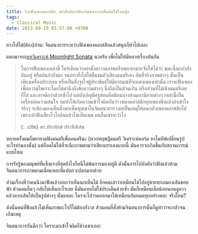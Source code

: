 ```yaml
---
title: ริจะฟังเพลงคลาสสิก อย่ายึดติดว่าต้องจินตนาการเห็นต้นไม้ใบหญ้า
tags:
  - Classical Music
date: 2013-09-19 03:57:00 +0700
---
```


ยาวไปไม่(ต้อง)อ่าน: จินตนาการระหว่างฟังเพลงคลาสสิกแล้วสนุกก็ทำไปเถอะ

แตกมาจาก[บทวิเคราะห์ Moonlight Sonata][moonlight sonata analyse] นะครับ เพื่อไม่ให้มีหลายเรื่องปนกัน

> ในการฟังเพลงเหล่านี้ ใคร่เตือนว่าอย่าตั้งตาวาดภาพหรือพยายามจะจับให้ได้ว่า ขณะนี้นกกำลังบินอยู่ หรือฝนกำลังตก จนกระทั่งไม่ได้ชื่นชมตัวเสียงดนตรีเอง อันที่จริงภาพต่างๆ นั้นเป็นเพียงเครื่องประกอบ หรือเป็นสิ่งจูงใจผู้ประพันธ์ให้มีอารมณ์ที่จะแต่งเพลงเท่านั้น เราจะฟังเพลงเพื่อความไพเราะโดยไม่คำนึงถึงข้อความต่างๆ ซึ่งถือเป็นส่วนเกิน หรือส่วนที่ไม่เชิงดนตรีเลยก็ได้ และอาจดีกว่าด้วยซ้ำไป แต่บังเอิญมีครูสอนคีตนิยมบางท่านเอานิยายต่างๆ เหล่านี้เป็นเครื่องล่อความสนใจ จนทำให้เกิดความเข้าใจผิดกันว่า เพลงคลาสสิกทุกเพลงฟังแล้วถ้าเข้าใจจริงๆ จะต้องมองเห็นน้ำตกเห็นหุบเขาในจินตนาการ เลยเป็นเหตุให้คนกลัวเพลงคลาสสิกไป เพราะถ้าฟังเสียงไวโอลินแล้วไม่เห็นเมฆ คนอื่นเขาจะว่าโง่
>
> {: .cite}
> ดร.ประทักษ์ ประทีปเสน

หลายครั้งผมก็พยายามฟังดนตรีเพื่อดนตรีนะ (พวกทฤษฎีดนตรี วิเคราะห์คอร์ด หาโมทีฟเปลี่ยนรูป อะไรทำนองนั้น) แต่ก็อดไม่ได้ที่จะนึกภาพตามว่าเสียงบรรเลงแบบนี้ มันควรจะเกิดขึ้นกับสถานการณ์แบบไหน

การรับรู้ของมนุษย์ที่แข็งแรงที่สุดยังไงก็หนีไม่พ้นการมองอยู่ดี ดังนั้นการไปบังคับว่าฟังแล้วห้ามจินตนาการภาพตามเนี่ยแหละที่แปลก แปลกมากด้วย

ส่วนเรื่องที่ว่าคนนึงมาฟังแล้วบอกว่าเห็นนกเห็นไม้ อีกคนเล่าว่าเหมือนได้ไปอยู่ชายทะเลมองเส้นขอบฟ้า ส่วนคนอื่นๆ กลับไม่เห็นอะไรเลย นี่มันแทบไม่ใช่ประเด็นด้วยซ้ำ มันก็เหมือนเด็กน้อยนอนดูดาวแล้วลากเส้นให้เป็นรูปต่างๆ นั่นแหละ ใครจะไปวาดออกมาได้เหมือนกันหมดทุกอย่างหละ จริงไหม?

ดังนั้นคนที่ฟังแล้วไม่เห็นภาพอะไรก็ไม่ต้องกังวล ส่วนคนที่สั่งห้ามจินตนาการนั้นก็ดูท่าว่าจะกลัวจนเกินเหตุ

จินตนาการกันดีกว่า ใครจะมาเข้าใจผิดก็ช่างเขาเถอะ


[moonlight sonata analyse]: //neizod.blogspot.com/2008/05/blog-post_23.html
